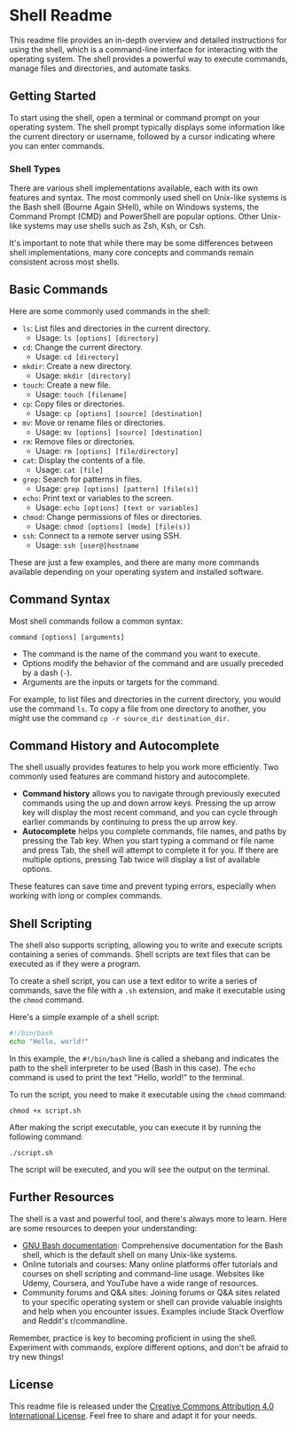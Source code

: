 # Shell Readme

This readme file provides an in-depth overview and detailed instructions for using the shell, which is a command-line interface for interacting with the operating system. The shell provides a powerful way to execute commands, manage files and directories, and automate tasks.

## Getting Started

To start using the shell, open a terminal or command prompt on your operating system. The shell prompt typically displays some information like the current directory or username, followed by a cursor indicating where you can enter commands.

### Shell Types

There are various shell implementations available, each with its own features and syntax. The most commonly used shell on Unix-like systems is the Bash shell (Bourne Again SHell), while on Windows systems, the Command Prompt (CMD) and PowerShell are popular options. Other Unix-like systems may use shells such as Zsh, Ksh, or Csh.

It's important to note that while there may be some differences between shell implementations, many core concepts and commands remain consistent across most shells.

## Basic Commands

Here are some commonly used commands in the shell:

- `ls`: List files and directories in the current directory.
  - Usage: `ls [options] [directory]`
- `cd`: Change the current directory.
  - Usage: `cd [directory]`
- `mkdir`: Create a new directory.
  - Usage: `mkdir [directory]`
- `touch`: Create a new file.
  - Usage: `touch [filename]`
- `cp`: Copy files or directories.
  - Usage: `cp [options] [source] [destination]`
- `mv`: Move or rename files or directories.
  - Usage: `mv [options] [source] [destination]`
- `rm`: Remove files or directories.
  - Usage: `rm [options] [file/directory]`
- `cat`: Display the contents of a file.
  - Usage: `cat [file]`
- `grep`: Search for patterns in files.
  - Usage: `grep [options] [pattern] [file(s)]`
- `echo`: Print text or variables to the screen.
  - Usage: `echo [options] [text or variables]`
- `chmod`: Change permissions of files or directories.
  - Usage: `chmod [options] [mode] [file(s)]`
- `ssh`: Connect to a remote server using SSH.
  - Usage: `ssh [user@]hostname`

These are just a few examples, and there are many more commands available depending on your operating system and installed software.

## Command Syntax

Most shell commands follow a common syntax:

```
command [options] [arguments]
```

- The command is the name of the command you want to execute.
- Options modify the behavior of the command and are usually preceded by a dash (`-`).
- Arguments are the inputs or targets for the command.

For example, to list files and directories in the current directory, you would use the command `ls`. To copy a file from one directory to another, you might use the command `cp -r source_dir destination_dir`.

## Command History and Autocomplete

The shell usually provides features to help you work more efficiently. Two commonly used features are command history and autocomplete.

- **Command history** allows you to navigate through previously executed commands using the up and down arrow keys. Pressing the up arrow key will display the most recent command, and you can cycle through earlier commands by continuing to press the up arrow key.
- **Autocomplete** helps you complete commands, file names, and paths by pressing the Tab key. When you start typing a command or file name and press Tab, the shell will attempt to complete it for you. If there are multiple options, pressing Tab twice will display a list of available options.

These features can save time and prevent typing errors, especially when working with long or complex commands.

## Shell Scripting

The shell also supports scripting, allowing you to write and execute scripts containing a series of commands. Shell scripts are text files that can be executed as if they were a program.

To create a shell script, you can use a text editor to write a series of commands, save the file with a `.sh` extension, and make it executable using the `chmod` command.

Here's a simple example of a shell script:

```bash
#!/bin/bash
echo "Hello, world!"
```

In this example, the `#!/bin/bash` line is called a shebang and indicates the path to the shell interpreter to be used (Bash in this case). The `echo` command is used to print the text "Hello, world!" to the terminal.

To run the script, you need to make it executable using the `chmod` command:

```
chmod +x script.sh
```

After making the script executable, you can execute it by running the following command:

```
./script.sh
```

The script will be executed, and you will see the output on the terminal.

## Further Resources

The shell is a vast and powerful tool, and there's always more to learn. Here are some resources to deepen your understanding:

- [GNU Bash documentation](https://www.gnu.org/software/bash/manual/): Comprehensive documentation for the Bash shell, which is the default shell on many Unix-like systems.
- Online tutorials and courses: Many online platforms offer tutorials and courses on shell scripting and command-line usage. Websites like Udemy, Coursera, and YouTube have a wide range of resources.
- Community forums and Q&A sites: Joining forums or Q&A sites related to your specific operating system or shell can provide valuable insights and help when you encounter issues. Examples include Stack Overflow and Reddit's r/commandline.

Remember, practice is key to becoming proficient in using the shell. Experiment with commands, explore different options, and don't be afraid to try new things!

## License

This readme file is released under the [Creative Commons Attribution 4.0 International License](https://creativecommons.org/licenses/by/4.0/). Feel free to share and adapt it for your needs.
